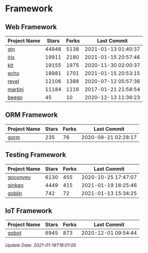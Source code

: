 # Framework

## Web Framework
| Project Name | Stars | Forks | Last Commit |
| ------------ | ----- | ----- | ----------- |
| [gin](https://github.com/gin-gonic/gin) | 44948 | 5138 | 2021-01-13 01:40:37 |
| [iris](https://github.com/kataras/iris) | 19911 | 2180 | 2021-01-15 20:57:46 |
| [kit](https://github.com/go-kit/kit) | 19155 | 1975 | 2020-11-30 02:00:37 |
| [echo](https://github.com/labstack/echo) | 18981 | 1701 | 2021-01-15 20:53:15 |
| [revel](https://github.com/revel/revel) | 12106 | 1388 | 2020-07-12 05:57:36 |
| [martini](https://github.com/go-martini/martini) | 11184 | 1116 | 2017-01-21 21:58:54 |
| [beego](https://github.com/astaxie/beego) | 45 | 10 | 2020-12-13 11:36:23 |

## ORM Framework
| Project Name | Stars | Forks | Last Commit |
| ------------ | ----- | ----- | ----------- |
| [gorm](https://github.com/jinzhu/gorm) | 235 | 76 | 2020-09-21 02:28:17 |

## Testing Framework
| Project Name | Stars | Forks | Last Commit |
| ------------ | ----- | ----- | ----------- |
| [goconvey](https://github.com/smartystreets/goconvey) | 6130 | 455 | 2020-10-25 17:47:07 |
| [ginkgo](https://github.com/onsi/ginkgo) | 4449 | 415 | 2021-01-19 16:25:46 |
| [goblin](https://github.com/franela/goblin) | 742 | 72 | 2021-01-13 15:34:25 |

## IoT Framework
| Project Name | Stars | Forks | Last Commit |
| ------------ | ----- | ----- | ----------- |
| [gobot](https://github.com/hybridgroup/gobot) | 6945 | 873 | 2020-12-01 09:54:44 |

*Update Date: 2021-01-19T18:01:00*